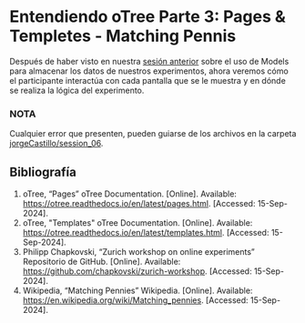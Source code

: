 # Entendiendo oTree Parte 3: Pages & Templetes - Matching Pennis

Después de haber visto en nuestra [sesión anterior](../05_entendiendo_oTree_parte02/README.md) sobre el uso de Models para almacenar los datos de nuestros experimentos, ahora veremos cómo el participante interactúa con cada pantalla que se le muestra y en dónde se realiza la lógica del experimento.



### NOTA

Cualquier error que presenten, pueden guiarse de los archivos en la carpeta [jorgeCastillo/session_06](jorgeCastillo/session_06/).

## Bibliografía

<ol>
    <li id="bib_01"> oTree, “Pages” oTree Documentation. [Online]. Available: <a href="https://otree.readthedocs.io/en/latest/pages.html">https://otree.readthedocs.io/en/latest/pages.html</a>. [Accessed: 15-Sep-2024].
    <li id="bib_02"> oTree, "Templates" oTree Documentation. [Online]. Available: <a href="https://otree.readthedocs.io/en/latest/templates.html">https://otree.readthedocs.io/en/latest/templates.html</a>. [Accessed: 15-Sep-2024].
    <li id="bib_03"> Philipp Chapkovski, “Zurich workshop on online experiments” Repositorio de GitHub. [Online]. Available: <a href="https://github.com/chapkovski/zurich-workshop">https://github.com/chapkovski/zurich-workshop</a>. [Accessed: 15-Sep-2024].
    <li id="bib_04">Wikipedia, “Matching Pennies” Wikipedia. [Online]. Available:  <a href="https://en.wikipedia.org/wiki/Matching_pennies">https://en.wikipedia.org/wiki/Matching_pennies</a>. [Accessed: 15-Sep-2024].
</ol>
